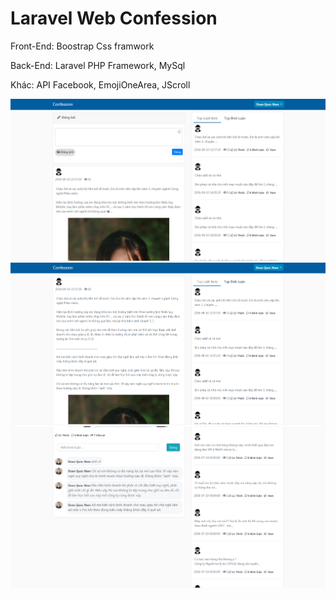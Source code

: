 # Laravel Web Confession
<p>Front-End: Boostrap Css framwork</p>
<p>Back-End: Laravel PHP Framework, MySql</p>
<p>Khác: API Facebook, EmojiOneArea, JScroll</p>

<img src="screen/index.png" alt="">
<img src="screen/post.png" alt="">
<img src="screen/comment.png" alt="">

